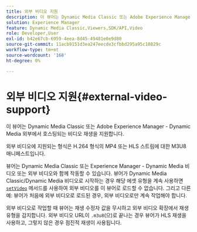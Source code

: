 ```yaml
---
title: 외부 비디오 지원
description: 이 뷰어는 Dynamic Media Classic 또는 Adobe Experience Manager - Dynamic Media 외부에서 호스팅되는 비디오 재생을 지원합니다.
solution: Experience Manager
feature: Dynamic Media Classic,Viewers,SDK/API,Video
role: Developer,User
exl-id: b42e67cb-6959-4eea-8d45-49481e0e9d80
source-git-commit: 11acb9151d3ea247eecde3cfbbd295a95c10829c
workflow-type: tm+mt
source-wordcount: '168'
ht-degree: 0%

---
```


# 외부 비디오 지원{#external-video-support}

이 뷰어는 Dynamic Media Classic 또는 Adobe Experience Manager - Dynamic Media 외부에서 호스팅되는 비디오 재생을 지원합니다.

외부 비디오에 지원되는 형식은 H.264 형식의 MP4 또는 HLS 스트림에 대한 M3U8 매니페스트입니다.

뷰어는 Dynamic Media Classic 또는 Experience Manager - Dynamic Media 비디오 또는 외부 비디오와 함께 작동할 수 있습니다. 뷰어가 Dynamic Media Classic/Dynamic Media 비디오로 시작하는 경우 해당 에셋 유형을 계속 사용하면 [`setVideo`](../../c-html5-s7-aem-asset-viewers/c-html5-video-reference/c-html5-video-viewer-20-javascriptapiref/r-html5-video-viewer-20-javascriptapiref-setvideo.md#reference-85d3422d6ce64a36ac74827120b5a17c) 메서드를 사용하여 외부 비디오를 이 뷰어로 로드할 수 없습니다. 그리고 다른 예: 뷰어가 처음에 외부 비디오로 로드된 경우, 외부 비디오로만 계속 작업해야 합니다.

외부 비디오로 작업할 때 뷰어는 재생 수정자 값을 무시하고 외부 비디오 확장에서 재생 유형을 감지합니다. 외부 비디오 URL이 `.m3u8`(으)로 끝나는 경우 뷰어가 HLS 재생을 사용하고, 그렇지 않은 경우 점진적 재생이 사용됩니다.
